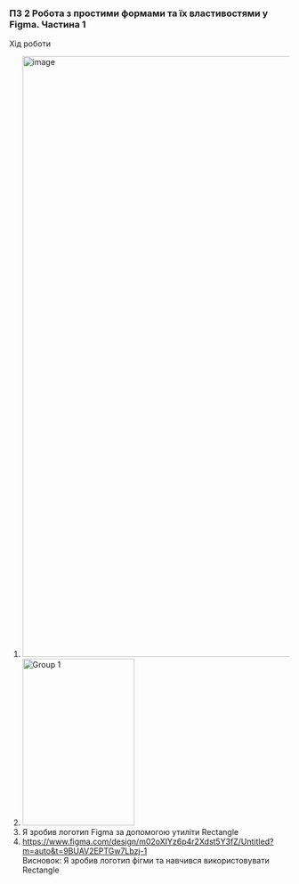 ### ПЗ 2 Робота з простими формами та їх властивостями у Figma. Частина 1
Хід роботи
1) <img width="969" height="1080" alt="image" src="https://github.com/user-attachments/assets/3742cd2c-d0e9-4197-9c56-74bade6e0619" />
2) <img width="201" height="300" alt="Group 1" src="https://github.com/user-attachments/assets/dda14e63-9cb6-48aa-96c2-69cd93f98f4b" />
3) Я зробив логотип Figma за допомогою утиліти Rectangle
4) https://www.figma.com/design/m02oXIYz6p4r2Xdst5Y3fZ/Untitled?m=auto&t=9BUAV2EPTGw7Lbzj-1  
Висновок: Я зробив логотип фігми та навчився використовувати Rectangle
